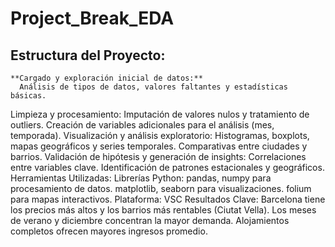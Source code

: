 # Project_Break_EDA
 ## Estructura del Proyecto:  
    **Cargado y exploración inicial de datos:**  
      Análisis de tipos de datos, valores faltantes y estadísticas básicas.
Limpieza y procesamiento:
Imputación de valores nulos y tratamiento de outliers.
Creación de variables adicionales para el análisis (mes, temporada).
Visualización y análisis exploratorio:
Histogramas, boxplots, mapas geográficos y series temporales.
Comparativas entre ciudades y barrios.
Validación de hipótesis y generación de insights:
Correlaciones entre variables clave.
Identificación de patrones estacionales y geográficos.
Herramientas Utilizadas:
Librerías Python:
pandas, numpy para procesamiento de datos.
matplotlib, seaborn para visualizaciones.
folium para mapas interactivos.
Plataforma: VSC
Resultados Clave:
Barcelona tiene los precios más altos y los barrios más rentables (Ciutat Vella).
Los meses de verano y diciembre concentran la mayor demanda.
Alojamientos completos ofrecen mayores ingresos promedio.
